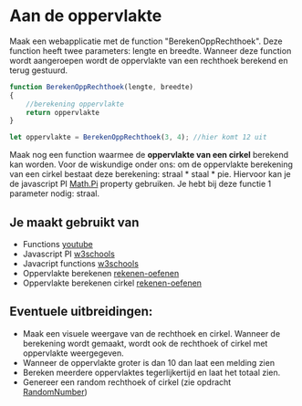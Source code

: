 # Aan de oppervlakte

Maak een webapplicatie met de function "BerekenOppRechthoek". Deze function heeft twee parameters: lengte en breedte. Wanneer deze function wordt aangeroepen wordt de oppervlakte van een rechthoek berekend en terug gestuurd.

```javascript
function BerekenOppRechthoek(lengte, breedte)
{
	//berekening oppervlakte
	return oppervlakte
}

let oppervlakte = BerekenOppRechthoek(3, 4); //hier komt 12 uit
```

Maak nog een function waarmee de **oppervlakte van een cirkel** berekend kan worden. Voor de wiskundige onder ons: om de oppervlakte berekening van een cirkel bestaat deze berekening: 
straal * staal * pie. Hiervoor kan je de javascript PI [Math.Pi](https://www.w3schools.com/jsref/jsref_pi.asp) property gebruiken. Je hebt bij deze functie 1 parameter nodig: straal.

## Je maakt gebruikt van
- Functions [youtube](https://www.youtube.com/watch?v=zC5cvaETdyQ)
- Javascript PI [w3schools](https://www.w3schools.com/jsref/jsref_pi.asp)
- Javacript functions [w3schools](https://www.w3schools.com/js/js_functions.asp)
- Oppervlakte berekenen [rekenen-oefenen](https://www.rekenen-oefenen.nl/instruction/rekenen/meten-en-meetkunde/meten/meten/de-oppervlakte-berekenen/de-oppervlakte-berekenen-1)
- Oppervlakte berekenen cirkel [rekenen-oefenen](https://www.rekenen-oefenen.nl/instruction/rekenen/meten-en-meetkunde/meten/meten/de-oppervlakte-berekenen/de-oppervlakte-van-een-cirkel-berekenen)

## Eventuele uitbreidingen:
- Maak een visuele weergave van de rechthoek en cirkel. Wanneer de berekening wordt gemaakt, wordt ook de rechthoek of cirkel met oppervlakte weergegeven.
- Wanneer de oppervlakte groter is dan 10 dan laat een melding zien
- Bereken meerdere oppervlaktes tegerlijkertijd en laat het totaal zien.
- Genereer een random rechthoek of cirkel (zie opdracht [RandomNumber](RandomNumber))